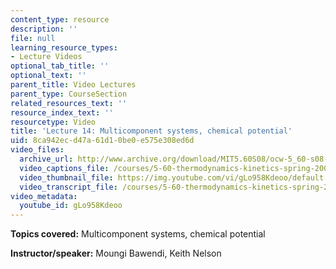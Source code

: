 ```yaml
---
content_type: resource
description: ''
file: null
learning_resource_types:
- Lecture Videos
optional_tab_title: ''
optional_text: ''
parent_title: Video Lectures
parent_type: CourseSection
related_resources_text: ''
resource_index_text: ''
resourcetype: Video
title: 'Lecture 14: Multicomponent systems, chemical potential'
uid: 8ca942ec-d47a-61d1-0be0-e575e308ed6d
video_files:
  archive_url: http://www.archive.org/download/MIT5.60S08/ocw-5_60-s08-lec14_300k.mp4
  video_captions_file: /courses/5-60-thermodynamics-kinetics-spring-2008/0b840255438457b385b7aef0f9283e18_gLo958Kdeoo.vtt
  video_thumbnail_file: https://img.youtube.com/vi/gLo958Kdeoo/default.jpg
  video_transcript_file: /courses/5-60-thermodynamics-kinetics-spring-2008/9af0d3a445d7d99a82e862d7d6025561_gLo958Kdeoo.pdf
video_metadata:
  youtube_id: gLo958Kdeoo
---
```


**Topics covered:** Multicomponent systems, chemical potential

**Instructor/speaker:** Moungi Bawendi, Keith Nelson